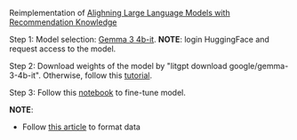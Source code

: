 Reimplementation of [Alighning Large Language Models with Recommendation Knowledge](https://arxiv.org/pdf/2404.00245)


Step 1: Model selection: [Gemma 3 4b-it](https://huggingface.co/google/gemma-3-4b-it). 
**NOTE**: login HuggingFace and request access to the model. 

Step 2: Download weights of the model by "litgpt download google/gemma-3-4b-it". Otherwise, follow this [tutorial](https://lightning.ai/lightning-ai/studios/litgpt-quick-start?section=featured).

Step 3: Follow this [notebook](https://lightning.ai/lightning-ai/studios/finetune-an-llm-with-pytorch-lightning?section=featured) to fine-tune model.

**NOTE**:
- Follow [this article](https://adithyask.medium.com/a-beginners-guide-to-fine-tuning-gemma-0444d46d821c) to format data